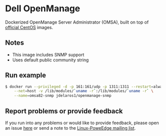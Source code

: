 # Dell OpenManage

Dockerized OpenManage Server Administrator (OMSA), built on top of [official CentOS](https://registry.hub.docker.com/u/library/centos/) images.

## Notes

  - This image includes SNMP support
  - Uses default public community string

## Run example

```bash
$ docker run --privileged -d -p 161:161/udp -p 1311:1311 --restart=always \
    --net=host -v /lib/modules/`uname -r`:/lib/modules/`uname -r` \
    --name=omsa82-snmp jdelaros1/openmanage-snmp
```

## Report problems or provide feedback

If you run into any problems or would like to provide feedback, please open an issue [here](https://github.com/jose-delarosa/docker-images/issues) or send a note to the [Linux-PoweEdge mailing list](https://lists.us.dell.com/mailman/listinfo/linux-poweredge).
